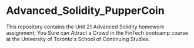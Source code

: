 # Advanced_Solidity_PupperCoin
This repository contains the Unit 21 Advanced Solidity homework assignment; You Sure can Attract a Crowd in the FinTech bootcamp course at the University of Toronto's School of Continuing Studies.
